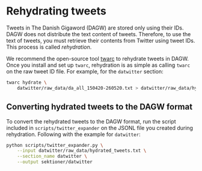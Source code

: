 # Rehydrating tweets

Tweets in The Danish Gigaword (DAGW) are stored only using their IDs. DAGW does not distribute the text content of tweets. Therefore, to use the text of tweets, you must retrieve their contents from Twitter using tweet IDs. This process is called *rehydration*.

We recommend the open-source tool [twarc](https://github.com/DocNow/twarc) to rehydrate tweets in DAGW. Once you install and set up `twarc`, rehydration is as simple as calling `twarc` on the raw tweet ID file. For example, for the `datwitter` section:

```bash
twarc hydrate \
    datwitter/raw_data/da_all_150420-260520.txt > datwitter/raw_data/hydrated_tweets.txt
```


## Converting hydrated tweets to the DAGW format
To convert the rehydrated tweets to the DAGW format, run the script included in `scripts/twitter_expander` on the JSONL file you created during rehydration. Following with the example for `datwitter`:

```bash
python scripts/twitter_expander.py \
    --input datwitter/raw_data/hydrated_tweets.txt \
    --section_name datwitter \
    --output sektioner/datwitter
```

